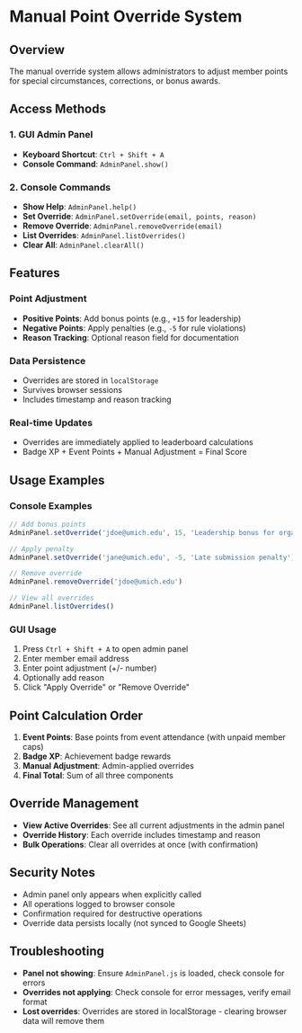 # Manual Point Override System

## Overview
The manual override system allows administrators to adjust member points for special circumstances, corrections, or bonus awards.

## Access Methods

### 1. GUI Admin Panel
- **Keyboard Shortcut**: `Ctrl + Shift + A` 
- **Console Command**: `AdminPanel.show()`

### 2. Console Commands
- **Show Help**: `AdminPanel.help()`
- **Set Override**: `AdminPanel.setOverride(email, points, reason)`
- **Remove Override**: `AdminPanel.removeOverride(email)`
- **List Overrides**: `AdminPanel.listOverrides()`
- **Clear All**: `AdminPanel.clearAll()`

## Features

### Point Adjustment
- **Positive Points**: Add bonus points (e.g., `+15` for leadership)
- **Negative Points**: Apply penalties (e.g., `-5` for rule violations)
- **Reason Tracking**: Optional reason field for documentation

### Data Persistence
- Overrides are stored in `localStorage`
- Survives browser sessions
- Includes timestamp and reason tracking

### Real-time Updates
- Overrides are immediately applied to leaderboard calculations
- Badge XP + Event Points + Manual Adjustment = Final Score

## Usage Examples

### Console Examples
```javascript
// Add bonus points
AdminPanel.setOverride('jdoe@umich.edu', 15, 'Leadership bonus for organizing event')

// Apply penalty
AdminPanel.setOverride('jane@umich.edu', -5, 'Late submission penalty')

// Remove override
AdminPanel.removeOverride('jdoe@umich.edu')

// View all overrides
AdminPanel.listOverrides()
```

### GUI Usage
1. Press `Ctrl + Shift + A` to open admin panel
2. Enter member email address
3. Enter point adjustment (+/- number)
4. Optionally add reason
5. Click "Apply Override" or "Remove Override"

## Point Calculation Order
1. **Event Points**: Base points from event attendance (with unpaid member caps)
2. **Badge XP**: Achievement badge rewards
3. **Manual Adjustment**: Admin-applied overrides
4. **Final Total**: Sum of all three components

## Override Management
- **View Active Overrides**: See all current adjustments in the admin panel
- **Override History**: Each override includes timestamp and reason
- **Bulk Operations**: Clear all overrides at once (with confirmation)

## Security Notes
- Admin panel only appears when explicitly called
- All operations logged to browser console
- Confirmation required for destructive operations
- Override data persists locally (not synced to Google Sheets)

## Troubleshooting
- **Panel not showing**: Ensure `AdminPanel.js` is loaded, check console for errors
- **Overrides not applying**: Check console for error messages, verify email format
- **Lost overrides**: Overrides are stored in localStorage - clearing browser data will remove them